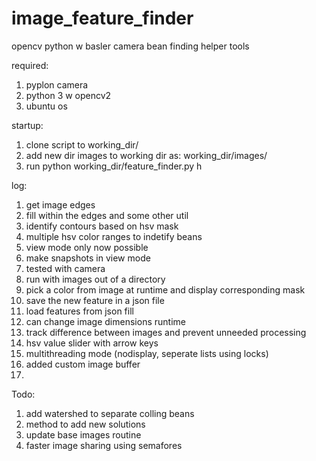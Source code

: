 # image_feature_finder
opencv python w basler camera bean finding helper tools

required:
1. pyplon camera
2. python 3 w opencv2
3. ubuntu os

startup:
1. clone script to working_dir/
2. add new dir images to working dir as: working_dir/images/
3. run python working_dir/feature_finder.py h


log:
1. get image edges
2. fill within the edges and some other util
3. identify contours based on hsv mask
4. multiple hsv color ranges to indetify beans
5. view mode only now possible
6. make snapshots in view mode
7. tested with camera
8. run with images out of a directory
9. pick a color from image at runtime and display corresponding mask
10. save the new feature in a json file
11. load features from json fill  
12. can change image dimensions runtime
13. track difference between images and prevent unneeded processing
14. hsv value  slider with arrow keys
15. multithreading mode (nodisplay, seperate lists using locks)
16. added custom image buffer
17. 

Todo:
 
1. add watershed to separate colling beans
2. method to add new solutions
3. update base images routine
4. faster image sharing using semafores
